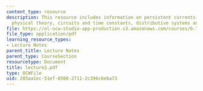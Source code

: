 ```yaml
---
content_type: resource
description: This resource includes information on persistent currents, parts of a
  physical theory, circuits and time constants, distributive systems and time constants.
file: https://ol-ocw-studio-app-production.s3.amazonaws.com/courses/6-763-applied-superconductivity-fall-2005/285aa1ec51ef050027112c396c6eba73_lecture2.pdf
file_type: application/pdf
learning_resource_types:
- Lecture Notes
parent_title: Lecture Notes
parent_type: CourseSection
resourcetype: Document
title: lecture2.pdf
type: OCWFile
uid: 285aa1ec-51ef-0500-2711-2c396c6eba73
---
```

